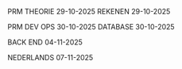 PRM THEORIE 29-10-2025
REKENEN 29-10-2025

PRM DEV OPS  30-10-2025
DATABASE 30-10-2025

BACK END 04-11-2025

NEDERLANDS 07-11-2025